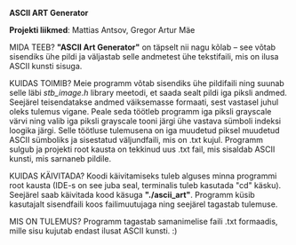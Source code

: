 **ASCII ART Generator**

**Projekti liikmed**: Mattias Antsov, Gregor Artur Mäe

MIDA TEEB?
**"ASCII Art Generator"** on täpselt nii nagu kõlab – see võtab sisendiks ühe pildi ja väljastab selle andmetest ühe tekstifaili, mis on ilusa ASCII kunsti sisuga.

KUIDAS TOIMIB?
Meie programm võtab sisendiks ühe pildifaili ning suunab selle läbi *stb_image.h* library meetodi, et saada sealt pildi iga piksli andmed.
Seejärel teisendatakse andmed väiksemasse formaati, sest vastasel juhul oleks tulemus vigane.
Peale seda töötleb programm iga piksli grayscale värvi ning valib iga piksli grayscale tooni järgi ühe vastava sümboli indeksi loogika järgi.
Selle töötluse tulemusena on iga muudetud piksel muudetud ASCII sümboliks ja sisestatud väljundfaili, mis on .txt kujul.
Programm sulgub ja projekti root kausta on tekkinud uus .txt fail, mis sisaldab ASCII kunsti, mis sarnaneb pildile.

KUIDAS KÄIVITADA?
Koodi käivitamiseks tuleb alguses minna programmi root kausta (IDE-s on see juba seal, terminalis tuleb kasutada "cd" käsku).
Seejärel saab käivitada kood käsuga **"./ascii_art"**.
Programm küsib kasutajalt sisendfaili koos failimuutujaga ning seejärel tagastab tulemuse.

MIS ON TULEMUS?
Programm tagastab samanimelise faili .txt formaadis, mille sisu kujutab endast ilusat ASCII kunsti. :)
